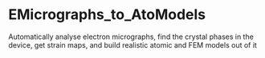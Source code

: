 # EMicrographs_to_AtoModels
Automatically analyse electron micrographs, find the crystal phases in the device, get strain maps, and build realistic atomic and FEM models out of it

